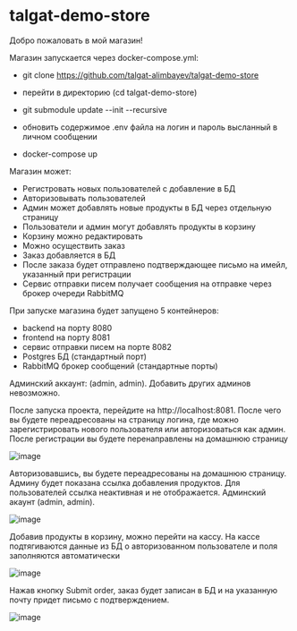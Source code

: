 # talgat-demo-store

Добро пожаловать в мой магазин!

Магазин запускается через docker-compose.yml:

- git clone https://github.com/talgat-alimbayev/talgat-demo-store

- перейти в директорию (cd talgat-demo-store)

- git submodule update --init --recursive

- обновить содержимое .env файла на логин и пароль высланный в личном сообщении

- docker-compose up

Магазин может:

- Регистровать новых пользователей с добавление в БД
- Авторизовывать пользователей
- Админ может добавлять новые продукты в БД через отдельную страницу
- Пользователи и админ могут добавлять продукты в корзину
- Корзину можно редактировать
- Можно осуществить заказ
- Заказ добавляется в БД
- После заказа будет отправлено подтверждающее письмо на имейл, указанный при регистрации
- Сервис отправки писем получает сообщения на отправке через брокер очереди RabbitMQ


При запуске магазина будет запущено 5 контейнеров:

- backend на порту 8080
- frontend на порту 8081
- сервис отправки писем на порте 8082
- Postgres БД (стандартный порт)
- RabbitMQ брокер сообщений (стандартные порты)

Админский аккаунт: (admin, admin). Добавить других админов невозможно.

После запуска проекта, перейдите на http://localhost:8081. После чего вы будете переадресованы на страницу логина, где можно зарегистрировать нового пользователя или авторизоваться как админ. После регистрации вы будете перенаправлены на домашнюю страницу

![image](https://user-images.githubusercontent.com/60476903/211169010-4a072a5c-80e4-42f5-a315-d95feb1a12f9.png)

Авторизовавшись, вы будете переадресованы на домашнюю страницу. Админу будет показана ссылка добавления продуктов. Для пользователей ссылка неактивная и не отображается.
Админский акаунт (admin, admin).

![image](https://user-images.githubusercontent.com/60476903/211169410-5c2f1c20-8e56-4c98-8c98-a078d1ea7a30.png)

Добавив продукты в корзину, можно перейти на кассу. На кассе подтягиваются данные из БД о авторизованном пользователе и поля заполняются автоматически

![image](https://user-images.githubusercontent.com/60476903/211169834-745a60a8-2bfa-4c04-a4c9-53ad91aee2fc.png)

Нажав кнопку Submit order, заказ будет записан в БД и на указанную почту придет письмо с подтверждением.

![image](https://user-images.githubusercontent.com/60476903/211169905-7e9a7ca7-11b0-4bc8-b4f1-64a4f4f7df97.png)

